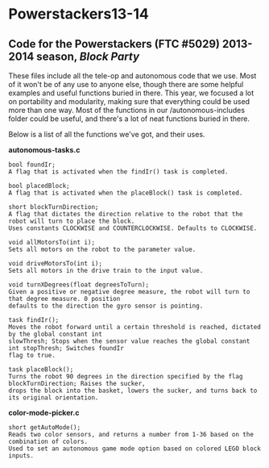 Powerstackers13-14
==================
Code for  the Powerstackers (FTC #5029) 2013-2014 season, _Block Party_
----
These files include all the tele-op and autonomous code that we use. Most of it won't be of any use to anyone else, though there are some helpful examples and useful functions buried in there. This year, we focused a lot on portability and modularity, making sure that everything could be used more than one way. Most of the functions in our /autonomous-includes folder could be useful, and there's a lot of neat functions buried in there.

Below is a list of all the functions we've got, and their uses.

**autonomous-tasks.c**

    bool foundIr;
    A flag that is activated when the findIr() task is completed.

    bool placedBlock;
    A flag that is activated when the placeBlock() task is completed.

    short blockTurnDirection;
    A flag that dictates the direction relative to the robot that the robot will turn to place the block.
    Uses constants CLOCKWISE and COUNTERCLOCKWISE. Defaults to CLOCKWISE.

    void allMotorsTo(int i);
    Sets all motors on the robot to the parameter value.

    void driveMotorsTo(int i);
    Sets all motors in the drive train to the input value.

    void turnXDegrees(float degreesToTurn);
    Given a positive or negative degree measure, the robot will turn to that degree measure. 0 position
    defaults to the direction the gyro sensor is pointing.

    task findIr();
    Moves the robot forward until a certain threshold is reached, dictated by the global constant int 
    slowThresh; Stops when the sensor value reaches the global constant int stopThresh; Switches foundIr 
    flag to true.

    task placeBlock();
    Turns the robot 90 degrees in the direction specified by the flag blockTurnDirection; Raises the sucker,
    drops the block into the basket, lowers the sucker, and turns back to its original orientation.

**color-mode-picker.c**
   
    short getAutoMode();
    Reads two color sensors, and returns a number from 1-36 based on the combination of colors. 
    Used to set an autonomous game mode option based on colored LEGO block inputs.

